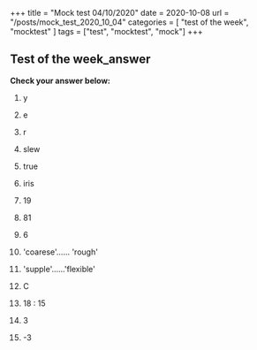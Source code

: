 +++
title = "Mock test 04/10/2020"
date = 2020-10-08 
url = "/posts/mock_test_2020_10_04"
categories = [ "test of the week", "mocktest" ]
tags = ["test", "mocktest", "mock"]
+++

## Test of the week_answer

**Check your answer below:**

1. y

2. e

3. r

4. slew

5. true

6. iris

7. 19

8. 81

9. 6

10. 'coarese'...... 'rough'

11. 'supple'......'flexible'

12. C

13. 18 : 15

14. 3

15. -3









